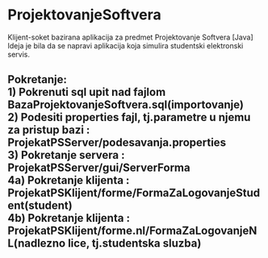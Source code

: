 # ProjektovanjeSoftvera
Klijent-soket bazirana aplikacija za predmet Projektovanje Softvera [Java]
Ideja je bila da se napravi aplikacija koja simulira studentski elektronski servis.

<h2>Pokretanje:
<br/>
1) Pokrenuti sql upit nad fajlom BazaProjektovanjeSoftvera.sql(importovanje)<br/>
2) Podesiti properties fajl, tj.parametre u njemu za pristup bazi : ProjekatPSServer/podesavanja.properties<br/>
3) Pokretanje servera : ProjekatPSServer/gui/ServerForma<br/>
4a) Pokretanje klijenta : ProjekatPSKlijent/forme/FormaZaLogovanjeStudent(student)<br/>
4b) Pokretanje klijenta : ProjekatPSKlijent/forme.nl/FormaZaLogovanjeNL(nadlezno lice, tj.studentska sluzba)

